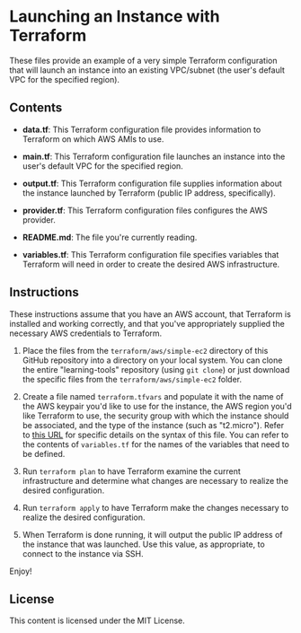 # Launching an Instance with Terraform

These files provide an example of a very simple Terraform configuration that will launch an instance into an existing VPC/subnet (the user's default VPC for the specified region).

## Contents

* **data.tf**: This Terraform configuration file provides information to Terraform on which AWS AMIs to use.

* **main.tf**: This Terraform configuration file launches an instance into the user's default VPC for the specified region.

* **output.tf**: This Terraform configuration file supplies information about the instance launched by Terraform (public IP address, specifically).

* **provider.tf**: This Terraform configuration files configures the AWS provider.

* **README.md**: The file you're currently reading.

* **variables.tf**: This Terraform configuration file specifies variables that Terraform will need in order to create the desired AWS infrastructure.

## Instructions

These instructions assume that you have an AWS account, that Terraform is installed and working correctly, and that you've appropriately supplied the necessary AWS credentials to Terraform.

1. Place the files from the `terraform/aws/simple-ec2` directory of this GitHub repository into a directory on your local system. You can clone the entire "learning-tools" repository (using `git clone`) or just download the specific files from the `terraform/aws/simple-ec2` folder.

2. Create a file named `terraform.tfvars` and populate it with the name of the AWS keypair you'd like to use for the instance, the AWS region you'd like Terraform to use, the security group with which the instance should be associated, and the type of the instance (such as "t2.micro"). Refer to [this URL](https://www.terraform.io/intro/getting-started/variables.html) for specific details on the syntax of this file. You can refer to the contents of `variables.tf` for the names of the variables that need to be defined.

3. Run `terraform plan` to have Terraform examine the current infrastructure and determine what changes are necessary to realize the desired configuration.

4. Run `terraform apply` to have Terraform make the changes necessary to realize the desired configuration.

5. When Terraform is done running, it will output the public IP address of the instance that was launched. Use this value, as appropriate, to connect to the instance via SSH.

Enjoy!

## License

This content is licensed under the MIT License.
